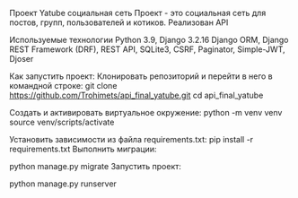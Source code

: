 Проект Yatube социальная сеть
Проект - это социальная сеть для постов, групп, пользователей и котиков. Реализован API

Используемые технологии
Python 3.9, Django 3.2.16 Django ORM, Django REST Framework (DRF), REST API, SQLite3, CSRF, Paginator, Simple-JWT, Djoser

Как запустить проект:
Клонировать репозиторий и перейти в него в командной строке:
git clone https://github.com/Trohimets/api_final_yatube.git
cd api_final_yatube

Cоздать и активировать виртуальное окружение:
python -m venv venv
source venv/scripts/activate

Установить зависимости из файла requirements.txt:
pip install -r requirements.txt
Выполнить миграции:

python manage.py migrate
Запустить проект:

python manage.py runserver
